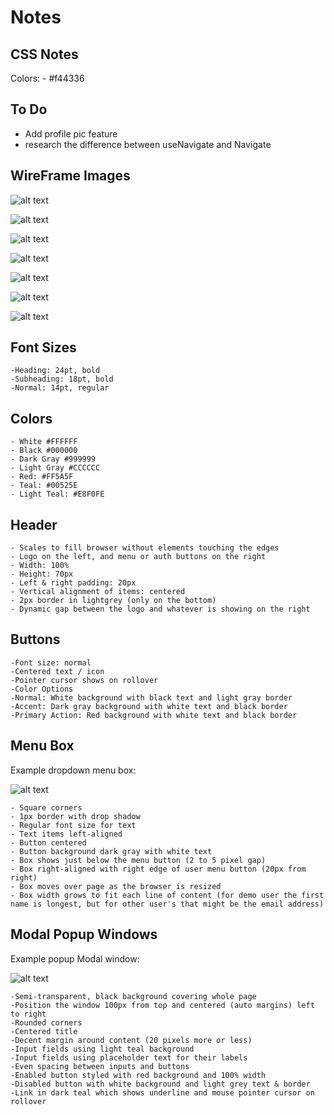 # Notes

## CSS Notes
Colors:
    -  #f44336

## To Do
- Add profile pic feature
- research the difference between useNavigate and Navigate

## WireFrame Images
![alt text](images/Wireframe-images/Landing_page.png)

![alt text](images/Wireframe-images/dropdown-menu.png)

![alt text](images/Wireframe-images/dropdown-menu-loggedin-1.png)

![alt text](images/Wireframe-images/login-start.png)

![alt text](images/Wireframe-images/login-errors.png)

![alt text](images/Wireframe-images/signup.png)

![alt text](images/Wireframe-images/signup-errors.png)


## Font Sizes
    -Heading: 24pt, bold
    -Subheading: 18pt, bold
    -Normal: 14pt, regular
## Colors
    - White #FFFFFF
    - Black #000000
    - Dark Gray #999999
    - Light Gray #CCCCCC
    - Red: #FF5A5F
    - Teal: #00525E
    - Light Teal: #E8F0FE
 ## Header
    - Scales to fill browser without elements touching the edges
    - Logo on the left, and menu or auth buttons on the right
    - Width: 100%
    - Height: 70px
    - Left & right padding: 20px
    - Vertical alignment of items: centered
    - 2px border in lightgrey (only on the bottom)
    - Dynamic gap between the logo and whatever is showing on the right
## Buttons
    -Font size: normal
    -Centered text / icon
    -Pointer cursor shows on rollover
    -Color Options
    -Normal: White background with black text and light gray border
    -Accent: Dark gray background with white text and black border
    -Primary Action: Red background with white text and black border
## Menu Box
Example dropdown menu box:

![alt text](images/Wireframe-images/image.png)

    - Square corners
    - 1px border with drop shadow
    - Regular font size for text
    - Text items left-aligned
    - Button centered
    - Button background dark gray with white text
    - Box shows just below the menu button (2 to 5 pixel gap)
    - Box right-aligned with right edge of user menu button (20px from right)
    - Box moves over page as the browser is resized
    - Box width grows to fit each line of content (for demo user the first name is longest, but for other user's that might be the email address)
## Modal Popup Windows
Example popup Modal window:

![alt text](images/Wireframe-images/image-1.png)

    -Semi-transparent, black background covering whole page
    -Position the window 100px from top and centered (auto margins) left to right
    -Rounded corners
    -Centered title
    -Decent margin around content (20 pixels more or less)
    -Input fields using light teal background
    -Input fields using placeholder text for their labels
    -Even spacing between inputs and buttons
    -Enabled button styled with red background and 100% width
    -Disabled button with white background and light grey text & border
    -Link in dark teal which shows underline and mouse pointer cursor on rollover
